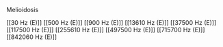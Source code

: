 Melioidosis

[[30 Hz (E)]]
[[500 Hz (E)]]
[[900 Hz (E)]]
[[13610 Hz (E)]]
[[37500 Hz (E)]]
[[117500 Hz (E)]]
[[255610 Hz (E)]]
[[497500 Hz (E)]]
[[715700 Hz (E)]]
[[842060 Hz (E)]]